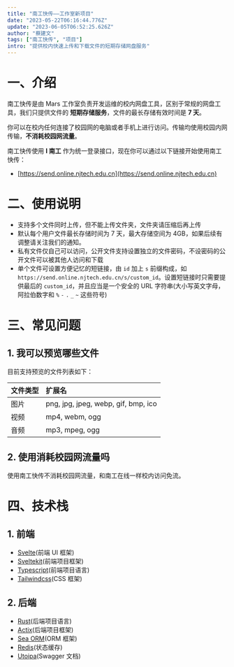 ```yaml
---
title: "南工快传——工作室新项目"
date: "2023-05-22T06:16:44.776Z"
update: "2023-06-05T06:52:25.626Z"
author: "蔡建文"
tags: ["南工快传", "项目"]
intro: "提供校内快速上传和下载文件的短期存储网盘服务"
---
```


# 一、介绍

南工快传是由 Mars 工作室负责开发运维的校内网盘工具，区别于常规的网盘工具，我们只提供文件的 **短期存储服务**，文件的最长存储有效时间是 **7 天**。

你可以在校内任何连接了校园网的电脑或者手机上进行访问。传输均使用校园内网传输，**不消耗校园网流量**。

南工快传使用 **I 南工** 作为统一登录接口，现在你可以通过以下链接开始使用南工快传：

- [https://send.online.njtech.edu.cn](https://send.online.njtech.edu.cn)

# 二、使用说明

- 支持多个文件同时上传，但不能上传文件夹，文件夹请压缩后再上传
- 默认每个用户文件最长存储时间为 7 天，最大存储空间为 4GB，如果后续有调整请关注我们的通知。
- 私有文件仅自己可以访问，公开文件支持设置独立的文件密码，不设密码的公开文件可以被其他人访问和下载
- 单个文件可设置方便记忆的短链接，由 `id` 加上 `s` 前缀构成，如`https://send.online.njtech.edu.cn/s/custom_id`。设置短链接时只需要提供最后的 `custom_id`，并且应当是一个安全的 URL 字符串(大小写英文字母，阿拉伯数字和 `%` `-` `.` `_` `~` 这些符号)

# 三、常见问题

## 1. 我可以预览哪些文件

目前支持预览的文件列表如下：

| 文件类型 | 扩展名                              |
| :------- | :---------------------------------- |
| 图片     | png, jpg, jpeg, webp, gif, bmp, ico |
| 视频     | mp4, webm, ogg                      |
| 音频     | mp3, mpeg, ogg                      |

## 2. 使用消耗校园网流量吗

使用南工快传不消耗校园网流量，和南工在线一样校内访问免流。

# 四、技术栈

## 1. 前端

- [Svelte](https://svelte.dev)(前端 UI 框架)
- [Sveltekit](https://kit.svelte.dev)(前端项目框架)
- [Typescript](https://www.typescriptlang.org)(前端项目语言)
- [Tailwindcss](https://tailwindcss.com)(CSS 框架)

## 2. 后端

- [Rust](https://www.rust-lang.org)(后端项目语言)
- [Actix](https://actix.rs)(后端项目框架)
- [Sea ORM](https://www.sea-ql.org/SeaORM)(ORM 框架)
- [Redis](https://redis.com)(状态缓存)
- [Utoipa](https://crates.io/crates/utoipa-swagger-ui)(Swagger 文档)
